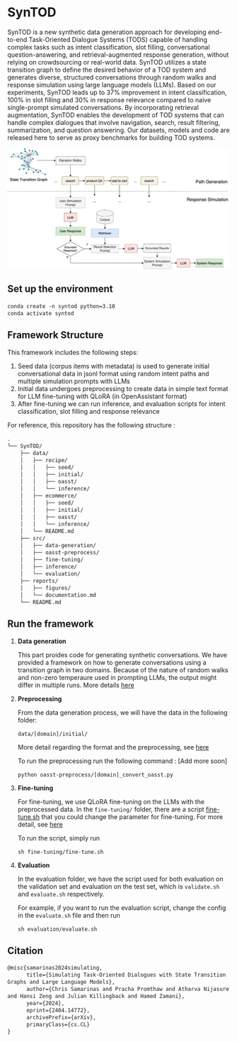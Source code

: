 # SynTOD
SynTOD is a new synthetic data generation approach for developing end-to-end Task-Oriented Dialogue Systems (TODS) capable of handling complex tasks such as intent classification, slot filling, conversational question-answering, and retrieval-augmented response generation, without relying on crowdsourcing or real-world data. SynTOD utilizes a state transition graph to define the desired behavior of a TOD system and generates diverse, structured conversations through random walks and response simulation using large language models (LLMs). Based on our experiments, SynTOD leads up to 37% improvement in intent classification, 100% in slot filling and 30% in response relevance compared to naive single-prompt simulated conversations. By incorporating retrieval augmentation, SynTOD enables the development of TOD systems that can handle complex dialogues that involve navigation, search, result filtering, summarization, and question answering. Our datasets, models and code are released here to serve as proxy benchmarks for building TOD systems.

![framework diagram](syntod-framework.png)

## Set up the environment

```
conda create -n syntod python=3.10
conda activate syntod
```

## Framework Structure

This framework includes the following steps:

1. Seed data (corpus items with metadata) is used to generate initial conversational data in jsonl format using random intent paths and multiple simulation prompts with LLMs
2. Initial data undergoes preprocessing to create data in simple text format for LLM fine-tuning with QLoRA (in OpenAssistant format)
3. After fine-tuning we can run inference, and evaluation scripts for intent classification, slot filling and response relevance

For reference, this repository has the following structure :

```
.
└── SynTOD/
    ├── data/
    │   ├── recipe/
    │   │   ├── seed/
    │   │   ├── initial/
    │   │   ├── oasst/
    │   │   └── inference/
    │   ├── ecommerce/
    │   │   ├── seed/
    │   │   ├── initial/
    │   │   ├── oasst/
    │   │   └── inference/
    │   └── README.md
    ├── src/
    │   ├── data-generation/
    │   ├── oasst-preprocess/
    │   ├── fine-tuning/
    │   ├── inference/
    │   └── evaluation/
    ├── reports/
    │   ├── figures/
    │   └── documentation.md
    └── README.md
```

## Run the framework

1. **Data generation**

    This part proides code for generating synthetic conversations. We have provided a framework on how to generate conversations using a transition graph in two domains. 
Because of the nature of random walks and non-zero temperaure used in prompting LLMs, the output might differ in multiple runs. More details [here](src/data-generation/README.md)

2. **Preprocessing**

   From the data generation process, we will have the data in the following folder:

   ```
   data/[domain]/initial/
   ```

   More detail regarding the format and the preprocessing, see [here](src/evaluation/README.md)

   To run the preprocessing run the following command : [Add more soon]

   ```
   python oasst-preprocess/[domain]_convert_oasst.py
   ```

3. **Fine-tuning**

   For fine-tuning, we use QLoRA fine-tuning on the LLMs with the preprocessed data. In the `fine-tuning/` folder, there are a script [fine-tune.sh](src/fine-tuning/fine-tune.sh) that you could change the parameter for fine-tuning. For more detail, see [here](src/fine-tuning/README.md)

   To run the script, simply run

   ```
   sh fine-tuning/fine-tune.sh
   ```

4. **Evaluation**

   In the evaluation folder, we have the script used for both evaluation on the validation set and evaluation on the test set, which is `validate.sh` and `evaluate.sh` respectively.

   For example, if you want to run the evaluation script, change the config in the `evaluate.sh` file and then run

   ```
   sh evaluation/evaluate.sh
   ```
## Citation

```
@misc{samarinas2024simulating,
      title={Simulating Task-Oriented Dialogues with State Transition Graphs and Large Language Models}, 
      author={Chris Samarinas and Pracha Promthaw and Atharva Nijasure and Hansi Zeng and Julian Killingback and Hamed Zamani},
      year={2024},
      eprint={2404.14772},
      archivePrefix={arXiv},
      primaryClass={cs.CL}
}
```
